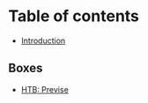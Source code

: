 # Table of contents

* [Introduction](README.md)

## Boxes

* [HTB: Previse](boxes/htb-previse.md)

